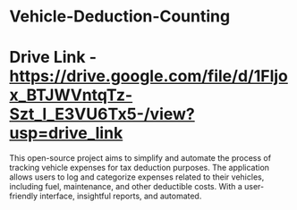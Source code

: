 # Vehicle-Deduction-Counting
# Drive Link - https://drive.google.com/file/d/1Fljox_BTJWVntqTz-Szt_l_E3VU6Tx5-/view?usp=drive_link
This open-source project aims to simplify and automate the process of tracking vehicle expenses for tax deduction purposes. The application allows users to log and categorize expenses related to their vehicles, including fuel, maintenance, and other deductible costs. With a user-friendly interface, insightful reports, and automated.

